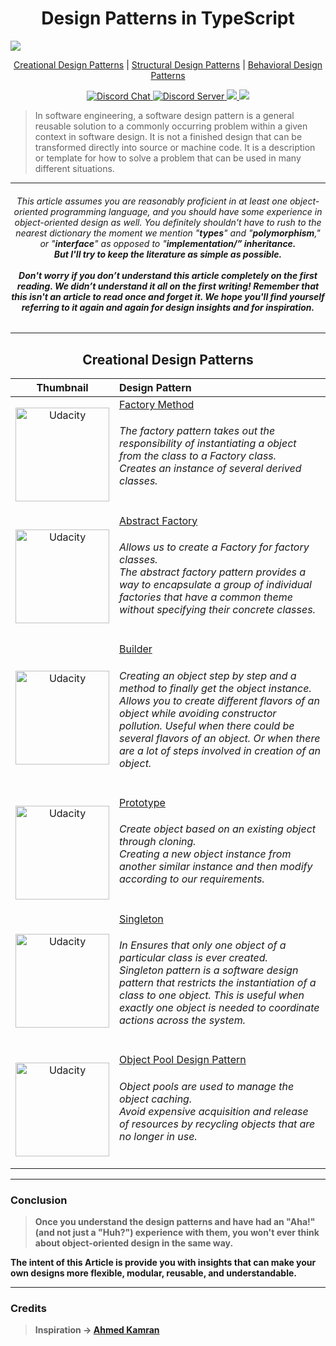 <p>
  <h1 align="center">Design Patterns in TypeScript</h1> 
  <img src="https://user-images.githubusercontent.com/24829816/71924346-3e6fc300-31a8-11ea-8291-158e5afba3f7.png" />
</p>

<p align="center">
  <a href="#features">Creational Design Patterns</a> |
  <a href="#installation">Structural Design Patterns</a> |
  <a href="#getting-started">Behavioral Design Patterns</a>
</p>

<p align="center">
  <a href="https://discord.gg/AYrsqBG">
        <img src="https://img.shields.io/badge/chat-on%20discord-7289DA.svg" alt="Discord Chat" />
    </a>
  <a href="https://discord.gg/AYrsqBG">
    <img src="https://discordapp.com/api/guilds/633776704145457154/widget.png?style=shield" alt="Discord Server">
  </a>
  <a href="https://twitter.com/intent/tweet?text=Design%20Patterns%20in%20TypeScript%20&url=https://github.com/MidasXIV/Design-Patterns-in-TypeScript&hashtags=typescript,javascript,designpatterns,github">
    <img src="https://img.shields.io/twitter/url/http/shields.io.svg?style=social" />
  </a>
  <a href="https://github.com/MidasXIV/Design-Patterns-in-TypeScript/stargazers/">
    <img src="https://img.shields.io/github/stars/MidasXIV/Design-Patterns-in-TypeScript.svg?style=social&label=Star&maxAge=2592000" />
  </a>
</p>


> In software engineering, a software design pattern is a general reusable solution to a commonly occurring problem within a given context in software design. It is not a finished design that can be transformed directly into source or machine code. It is a description or template for how to solve a problem that can be used in many different situations.

___

<h6 align="center">
 This article assumes you are reasonably proficient in at least one object-oriented programming language, and you should have some experience in object-oriented design as well. You definitely shouldn't have to rush to the nearest dictionary the moment we mention "<b>types</b>" and "<b>polymorphism</b>," or "<b>interface</b>" as opposed to "<b>implementation/<b>” inheritance.
 <br>But I'll try to keep the literature as simple as possible.
 <br><br>Don't worry if you don’t understand this article completely on the first reading. We didn’t understand it all on the first writing! Remember that this isn't an article to read once and forget it. We hope you'll find yourself referring to it again and again for design insights and for inspiration.
</h6>

___

<p>
  <h2 align="center">Creational Design Patterns</h1>
</p>

| Thumbnail       | Design Pattern                                                                   |
| :-------------: | :------------------------------------------------------------------------------- |
| <img src="https://images.squarespace-cdn.com/content/5108795ce4b04beb3ec2886e/1550776903598-G2JSY8UJ22MJG86HNPOV/udacity-logo.jpg?format=500w&content-type=image%2Fjpeg" alt="Udacity" width="150"/>| [Factory Method](https://classroom.udacity.com/courses/ud187) <h6>The factory pattern takes out the responsibility of instantiating a object from the class to a Factory class.<br>Creates an instance of several derived classes.</h6>  |
| <img src="https://images.squarespace-cdn.com/content/5108795ce4b04beb3ec2886e/1550776903598-G2JSY8UJ22MJG86HNPOV/udacity-logo.jpg?format=500w&content-type=image%2Fjpeg" alt="Udacity" width="150"/>| [Abstract Factory](https://classroom.udacity.com/courses/ud187) <h6>Allows us to create a Factory for factory classes.<br>The abstract factory pattern provides a way to encapsulate a group of individual factories that have a common theme without specifying their concrete classes.</h6>  |
| <img src="https://images.squarespace-cdn.com/content/5108795ce4b04beb3ec2886e/1550776903598-G2JSY8UJ22MJG86HNPOV/udacity-logo.jpg?format=500w&content-type=image%2Fjpeg" alt="Udacity" width="150"/>| [Builder](https://classroom.udacity.com/courses/ud187) <h6>Creating an object step by step and a method to finally get the object instance.<br>Allows you to create different flavors of an object while avoiding constructor pollution. Useful when there could be several flavors of an object. Or when there are a lot of steps involved in creation of an object.</h6>  |
| <img src="https://images.squarespace-cdn.com/content/5108795ce4b04beb3ec2886e/1550776903598-G2JSY8UJ22MJG86HNPOV/udacity-logo.jpg?format=500w&content-type=image%2Fjpeg" alt="Udacity" width="150"/>| [Prototype](https://classroom.udacity.com/courses/ud187) <h6>Create object based on an existing object through cloning.<br>	Creating a new object instance from another similar instance and then modify according to our requirements.</h6>  |
| <img src="https://images.squarespace-cdn.com/content/5108795ce4b04beb3ec2886e/1550776903598-G2JSY8UJ22MJG86HNPOV/udacity-logo.jpg?format=500w&content-type=image%2Fjpeg" alt="Udacity" width="150"/>| [Singleton](https://classroom.udacity.com/courses/ud187) <h6>In Ensures that only one object of a particular class is ever created.<br>Singleton pattern is a software design pattern that restricts the instantiation of a class to one object. This is useful when exactly one object is needed to coordinate actions across the system.</h6>  |
| <img src="https://images.squarespace-cdn.com/content/5108795ce4b04beb3ec2886e/1550776903598-G2JSY8UJ22MJG86HNPOV/udacity-logo.jpg?format=500w&content-type=image%2Fjpeg" alt="Udacity" width="150"/>| [Object Pool Design Pattern](https://classroom.udacity.com/courses/ud187) <h6>Object pools are used to manage the object caching.<br>Avoid expensive acquisition and release of resources by recycling objects that are no longer in use.</h6>  |

___


### Conclusion

> Once you understand the design patterns and have had an "**Aha!**" (and not just a "Huh?") experience with them, you won't ever think about object-oriented design in the same way.

The intent of this Article is provide you with insights that can make your own designs more flexible, modular, reusable, and understandable.
___

### Credits

> Inspiration -> [Ahmed Kamran](https://twitter.com/kamranahmedse)
